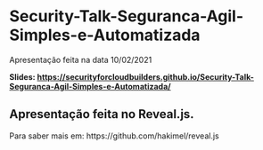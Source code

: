 # Security-Talk-Seguranca-Agil-Simples-e-Automatizada
Apresentação feita na data 10/02/2021

<b> Slides: https://securityforcloudbuilders.github.io/Security-Talk-Seguranca-Agil-Simples-e-Automatizada/ </b>

<h2>
Apresentação feita no Reveal.js. 
</h2>

<p>Para saber mais em: https://github.com/hakimel/reveal.js</p>